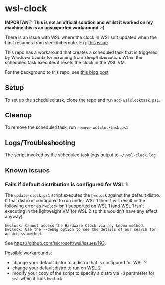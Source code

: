 # wsl-clock

**IMPORTANT: This is not an official solution and whilst it worked on my machine this is an unsupported workaround :-)**

There is an issue with WSL where the clock in WSl isn't updated when the host resumes from sleep/hibernate. E.g. [this issue](https://github.com/microsoft/WSL/issues/4245)

This repo has a workaround that creates a scheduled task that is triggered by Windows Events for resuming from sleep/hibernation. When the scheduled task executes it resets the clock in the WSL VM.

For the background to this repo, see [this blog post](https://stuartleeks.com/posts/fixing-clock-skew-with-wsl-2/)

## Setup

To set up the scheduled task, clone the repo and run `add-wslclocktask.ps1`.

## Cleanup

To remove the scheduled task, run `remove-wslclocktask.ps1`

## Logs/Troubleshooting

The script invoked by the scheduled task logs output to `~/.wsl-clock.log`

## Known issues

### Fails if default distribution is configured for WSL 1

The `update-clock.ps1` script executes the `hwclock` against the default distro. If that distro is configured to run under WSL 1 then it will result in the following error as `hwclock` isn't supported on WSL 1 (and WSL 1 isn't executing in the lightweight VM for WSL 2 so this wouldn't have any effect anyway)

```log
hwclock: Cannot access the Hardware Clock via any known method.
hwclock: Use the --debug option to see the details of our search for an access method.
```

See <https://github.com/microsoft/wsl/issues/193>.

Possible workarounds:

* change your default distro to a distro that is configured for WSL 2
* change your default distro to run on WSL 2
* modify your copy of the script to specify a distro via `-d` parameter for `wsl` when it runs `hwclock`
